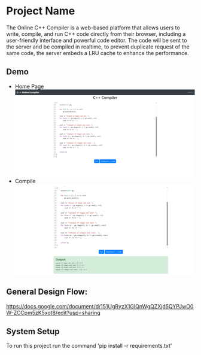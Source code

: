 
# Project Name
The Online C++ Compiler is a web-based platform that allows users to write, compile, and run C++ code directly from their browser, including a user-friendly interface and powerful code editor. The code will be sent to the server and be compiled in realtime, to prevent duplicate request of the same code, the server embeds a LRU cache to enhance the performance.


## Demo
* Home Page
![prerun.png](./demo/prerun.png)
* Compile
![run.png](./demo/run.png)

## General Design Flow:
https://docs.google.com/document/d/151UgRyzX1GIQnWgQZXjd5QYPJwO0W-ZCCpm5zK5xot8/edit?usp=sharing

## System Setup
To run this project run the command 'pip install -r requirements.txt'
